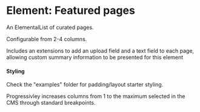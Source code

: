 # Element: Featured pages
An ElementalList of curated pages. 

Configurable from 2-4 columns. 

Includes an extensions to add an upload field and a text field to each page, allowing custom summary information to be 
presented for this element

#### Styling
Check the "examples" folder for padding/layout starter styling.

Progressivley increases columns from 1 to the maximum selected in the CMS through standard breakpoints.
